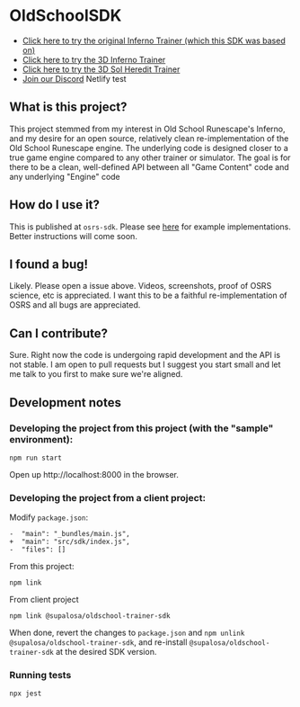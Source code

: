 # OldSchoolSDK

- [Click here to try the original Inferno Trainer (which this SDK was based on)](https://www.infernotrainer.com/)
- [Click here to try the 3D Inferno Trainer](https://inferno.colosim.com/)
- [Click here to try the 3D Sol Heredit Trainer](https://colosim.com/)
- [Join our Discord](https://discord.gg/Z3ZyY7Yzt5)
Netlify test
## What is this project?

This project stemmed from my interest in Old School Runescape's Inferno, and my desire for an open source, relatively clean re-implementation of the Old School Runescape engine. The underlying code is designed closer to a true game engine compared to any other trainer or simulator. The goal is for there to be a clean, well-defined API between all "Game Content" code and any underlying "Engine" code

## How do I use it?

This is published at `osrs-sdk`. Please see [here](https://github.com/Supalosa/InfernoTrainer) for example implementations. Better instructions will come soon.

## I found a bug!

Likely. Please open a issue above. Videos, screenshots, proof of OSRS science, etc is appreciated. I want this to be a faithful re-implementation of OSRS and all bugs are appreciated.

## Can I contribute?

Sure. Right now the code is undergoing rapid development and the API is not stable. I am open to pull requests but I suggest you start small and let me talk to you first to make sure we're aligned.

## Development notes

### Developing the project from this project (with the "sample" environment):

    npm run start

Open up http://localhost:8000 in the browser.

### Developing the project from a client project:

Modify `package.json`:

    -  "main": "_bundles/main.js",
    +  "main": "src/sdk/index.js",
    -  "files": []

From this project:

    npm link

From client project

    npm link @supalosa/oldschool-trainer-sdk

When done, revert the changes to `package.json` and `npm unlink @supalosa/oldschool-trainer-sdk`, and re-install `@supalosa/oldschool-trainer-sdk` at the desired SDK version.

### Running tests

    npx jest
